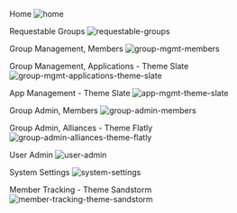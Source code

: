 
Home
![home](01-home.png)

Requestable Groups
![requestable-groups](02-requestable-groups.png)

Group Management, Members
![group-mgmt-members](03-group-mgmt-members.png)

Group Management, Applications - Theme Slate
![group-mgmt-applications-theme-slate](04-group-mgmt-applications-theme-slate.png)

App Management - Theme Slate
![app-mgmt-theme-slate](05-app-mgmt-theme-slate.png)

Group Admin, Members
![group-admin-members](06-group-admin-members.png)

Group Admin, Alliances - Theme Flatly
![group-admin-alliances-theme-flatly](07-group-admin-alliances-theme-flatly.png)

User Admin
![user-admin](08-user-admin.png)

System Settings
![system-settings](09-system-settings.png)

Member Tracking - Theme Sandstorm
![member-tracking-theme-sandstorm](10-member-tracking-theme-sandstorm.png)
